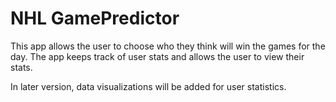 # NHL GamePredictor

This app allows the user to choose who they think will win the games for the day. The app keeps track of user stats and allows the user to view their stats.

In later version, data visualizations will be added for user statistics.